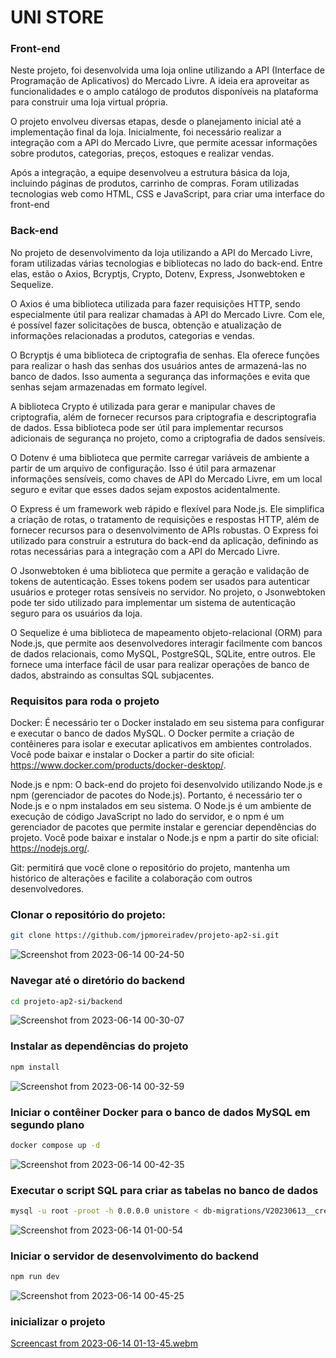 # UNI STORE

### Front-end

Neste projeto, foi desenvolvida uma loja online utilizando a API (Interface de Programação de Aplicativos) do Mercado Livre. A ideia era aproveitar as funcionalidades e o amplo catálogo de produtos disponíveis na plataforma para construir uma loja virtual própria.

O projeto envolveu diversas etapas, desde o planejamento inicial até a implementação final da loja. Inicialmente, foi necessário realizar a integração com a API do Mercado Livre, que permite acessar informações sobre produtos, categorias, preços, estoques e realizar vendas.

Após a integração, a equipe desenvolveu a estrutura básica da loja, incluindo páginas de produtos, carrinho de compras. Foram utilizadas tecnologias web como HTML, CSS e JavaScript, para criar uma interface do front-end

### Back-end

No projeto de desenvolvimento da loja utilizando a API do Mercado Livre, foram utilizadas várias tecnologias e bibliotecas no lado do back-end. Entre elas, estão o Axios, Bcryptjs, Crypto, Dotenv, Express, Jsonwebtoken e Sequelize.

O Axios é uma biblioteca utilizada para fazer requisições HTTP, sendo especialmente útil para realizar chamadas à API do Mercado Livre. Com ele, é possível fazer solicitações de busca, obtenção e atualização de informações relacionadas a produtos, categorias e vendas.

O Bcryptjs é uma biblioteca de criptografia de senhas. Ela oferece funções para realizar o hash das senhas dos usuários antes de armazená-las no banco de dados. Isso aumenta a segurança das informações e evita que senhas sejam armazenadas em formato legível.

A biblioteca Crypto é utilizada para gerar e manipular chaves de criptografia, além de fornecer recursos para criptografia e descriptografia de dados. Essa biblioteca pode ser útil para implementar recursos adicionais de segurança no projeto, como a criptografia de dados sensíveis.

O Dotenv é uma biblioteca que permite carregar variáveis de ambiente a partir de um arquivo de configuração. Isso é útil para armazenar informações sensíveis, como chaves de API do Mercado Livre, em um local seguro e evitar que esses dados sejam expostos acidentalmente.

O Express é um framework web rápido e flexível para Node.js. Ele simplifica a criação de rotas, o tratamento de requisições e respostas HTTP, além de fornecer recursos para o desenvolvimento de APIs robustas. O Express foi utilizado para construir a estrutura do back-end da aplicação, definindo as rotas necessárias para a integração com a API do Mercado Livre.

O Jsonwebtoken é uma biblioteca que permite a geração e validação de tokens de autenticação. Esses tokens podem ser usados para autenticar usuários e proteger rotas sensíveis no servidor. No projeto, o Jsonwebtoken pode ter sido utilizado para implementar um sistema de autenticação seguro para os usuários da loja.

O Sequelize é uma biblioteca de mapeamento objeto-relacional (ORM) para Node.js, que permite aos desenvolvedores interagir facilmente com bancos de dados relacionais, como MySQL, PostgreSQL, SQLite, entre outros. Ele fornece uma interface fácil de usar para realizar operações de banco de dados, abstraindo as consultas SQL subjacentes.

### Requisitos para roda o projeto

Docker: É necessário ter o Docker instalado em seu sistema para configurar e executar o banco de dados MySQL. O Docker permite a criação de contêineres para isolar e executar aplicativos em ambientes controlados. Você pode baixar e instalar o Docker a partir do site oficial: https://www.docker.com/products/docker-desktop/.

Node.js e npm: O back-end do projeto foi desenvolvido utilizando Node.js e npm (gerenciador de pacotes do Node.js). Portanto, é necessário ter o Node.js e o npm instalados em seu sistema. O Node.js é um ambiente de execução de código JavaScript no lado do servidor, e o npm é um gerenciador de pacotes que permite instalar e gerenciar dependências do projeto. Você pode baixar e instalar o Node.js e npm a partir do site oficial: https://nodejs.org/.

Git: permitirá que você clone o repositório do projeto, mantenha um histórico de alterações e facilite a colaboração com outros desenvolvedores.

### Clonar o repositório do projeto:
~~~bash
git clone https://github.com/jpmoreiradev/projeto-ap2-si.git
~~~

![Screenshot from 2023-06-14 00-24-50](https://github.com/jpmoreiradev/projeto-ap2-si/assets/78699072/9e2ab50d-a696-4d17-a2bd-de7263d8e4e2)

### Navegar até o diretório do backend
~~~bash
cd projeto-ap2-si/backend
~~~

![Screenshot from 2023-06-14 00-30-07](https://github.com/jpmoreiradev/projeto-ap2-si/assets/78699072/1b22bce4-ec6c-40aa-afe0-c81e6998a713)

### Instalar as dependências do projeto
~~~bash
npm install
~~~
![Screenshot from 2023-06-14 00-32-59](https://github.com/jpmoreiradev/projeto-ap2-si/assets/78699072/ed0924c7-4264-4ca7-9227-b0c933845474)

### Iniciar o contêiner Docker para o banco de dados MySQL em segundo plano
~~~bash
docker compose up -d
~~~

![Screenshot from 2023-06-14 00-42-35](https://github.com/jpmoreiradev/projeto-ap2-si/assets/78699072/b5167ce2-6ee0-4fa5-a409-959716f6d573)

### Executar o script SQL para criar as tabelas no banco de dados
~~~bash
mysql -u root -proot -h 0.0.0.0 unistore < db-migrations/V20230613__create_tables.sql 
~~~
![Screenshot from 2023-06-14 01-00-54](https://github.com/jpmoreiradev/projeto-ap2-si/assets/78699072/66c6e8a6-c68b-4044-a8f7-b45574a16cf1)

### Iniciar o servidor de desenvolvimento do backend
~~~bash
npm run dev
~~~

![Screenshot from 2023-06-14 00-45-25](https://github.com/jpmoreiradev/projeto-ap2-si/assets/78699072/63ce3b14-6b9e-4ffa-9df1-1deff05b4337)

### inicializar o projeto

[Screencast from 2023-06-14 01-13-45.webm](https://github.com/jpmoreiradev/projeto-ap2-si/assets/78699072/74ff54ec-6561-4fa4-8328-04c61c1c17f5)


